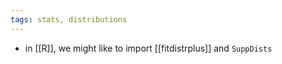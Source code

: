 ```yaml
---
tags: stats, distributions
---
```


- in [[R]], we might like to import [[fitdistrplus]] and `SuppDists`
